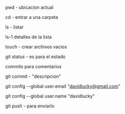 pwd - ubicacion actual

cd - entrar a una carpeta

ls - listar

ls-1 detalles de la lista

touch - crear archivos vacios

git status - es para el estado

commits para comentarios

git commit - "descripcion"

git config --global user.email "davidlucky@gmail.com"

git config --global user.name "davidlucky"

git push - para enviarlo